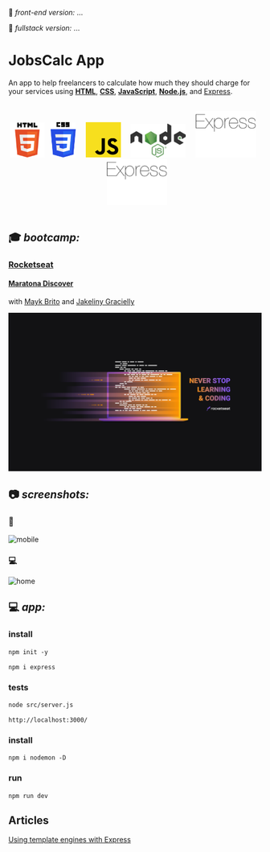 :link: _front-end version:_ ...

:link: _fullstack version:_ ...

# JobsCalc App

An app to help freelancers to calculate how much they should charge for your services using **[HTML](https://whatwg.org/)**, **[CSS](https://www.w3.org/Style/CSS/)**, **[JavaScript](https://developer.mozilla.org/en-US/docs/Web/JavaScript)**, **[Node.js](https://nodejs.org/)**, and [Express](https://expressjs.com/).  

<br>

<div align="center">
<img src="./.github/logo_HTML5.png" width="69">
&nbsp;
<img src="./.github/logo_CSS3.png" width="50">
&nbsp;
&nbsp;
<img src="./.github/logo_JS.png" width="70">
&nbsp;
&nbsp;
<img src="./.github/logo_Node.png" width="110">
&nbsp;
&nbsp;
<img src="./.github/logo_Express.png" width="120">
&nbsp;
&nbsp;
<img src="./.github/logo_Express2.png" width="120">
</div>

<br>

## :mortar_board: **_bootcamp:_**  

### [Rocketseat](https://rocketseat.com.br/)

#### [Maratona Discover](https://maratonadiscover.rocketseat.com.br/)

with [Mayk Brito](https://github.com/maykbrito) and [Jakeliny Gracielly](https://github.com/jakeliny)  

![MaratonaDiscover2021#3](./.github/logo_Rocketseat_Maratona_Discover.png)
<br>

## :camera: **_screenshots:_**  

### :iphone:  

![mobile](./readme/screenshots/...)  

### :computer:  

![home](./readme/screenshots/...)  

## :computer: **_app:_**  

### install

```
npm init -y
```

```
npm i express
```

### tests

```
node src/server.js
```

```
http://localhost:3000/
```

### install

```
npm i nodemon -D
```

### run

```
npm run dev
```

## Articles

[Using template engines with Express](https://expressjs.com/en/guide/using-template-engines.html)  